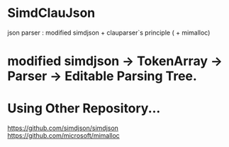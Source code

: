 # SimdClauJson
json parser : modified simdjson + clauparser`s principle ( + mimalloc) 
# modified simdjson -> TokenArray -> Parser -> Editable Parsing Tree.

# Using Other Repository...
https://github.com/simdjson/simdjson
https://github.com/microsoft/mimalloc

